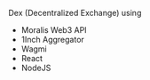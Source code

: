 Dex (Decentralized Exchange) using 
 - Moralis Web3 API
 - 1Inch Aggregator
 - Wagmi
 - React
 - NodeJS  
